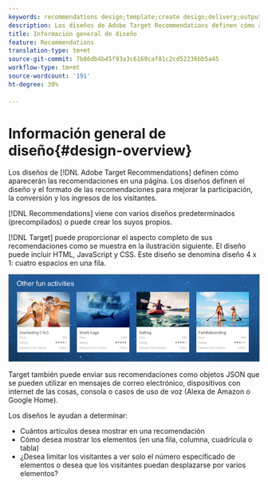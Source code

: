 ```yaml
---
keywords: recommendations design;template;create design;delivery;output
description: Los diseños de Adobe Target Recommendations definen cómo aparecen las recomendaciones en una página. Los diseños definen el diseño y el formato de las recomendaciones para mejorar la participación, la conversión y los ingresos de los visitantes.
title: Información general de diseño
feature: Recommendations
translation-type: tm+mt
source-git-commit: 7b86db4b45f93a3c6169caf81c2cd52236bb5a45
workflow-type: tm+mt
source-wordcount: '191'
ht-degree: 30%

---
```



# Información general de diseño{#design-overview}

Los diseños de [!DNL Adobe Target Recommendations] definen cómo aparecerán las recomendaciones en una página. Los diseños definen el diseño y el formato de las recomendaciones para mejorar la participación, la conversión y los ingresos de los visitantes.

[!DNL Recommendations] viene con varios diseños predeterminados (precompilados) o puede crear los suyos propios.

[!DNL Target] puede proporcionar el aspecto completo de sus recomendaciones como se muestra en la ilustración siguiente. El diseño puede incluir HTML, JavaScript y CSS. Este diseño se denomina diseño 4 x 1: cuatro espacios en una fila.

![](assets/velocity_example.png)

Target también puede enviar sus recomendaciones como objetos JSON que se pueden utilizar en mensajes de correo electrónico, dispositivos con internet de las cosas, consola o casos de uso de voz (Alexa de Amazon o Google Home).

Los diseños le ayudan a determinar:

* Cuántos artículos desea mostrar en una recomendación
* Cómo desea mostrar los elementos (en una fila, columna, cuadrícula o tabla)
* ¿Desea limitar los visitantes a ver solo el número especificado de elementos o desea que los visitantes puedan desplazarse por varios elementos?


